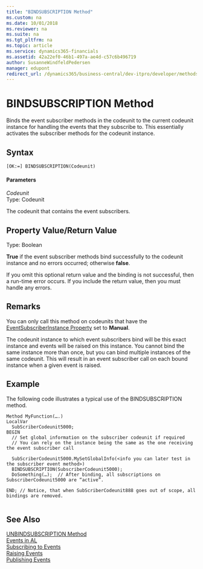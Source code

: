 ```yaml
---
title: "BINDSUBSCRIPTION Method"
ms.custom: na
ms.date: 10/01/2018
ms.reviewer: na
ms.suite: na
ms.tgt_pltfrm: na
ms.topic: article
ms.service: dynamics365-financials
ms.assetid: 42a22ef0-46b1-497a-ae4d-c57c6b496719
author: SusanneWindfeldPedersen
manager: edupont
redirect_url: /dynamics365/business-central/dev-itpro/developer/methods-auto/al-method-reference
---
```


 

# BINDSUBSCRIPTION Method
Binds the event subscriber methods in the codeunit to the current codeunit instance for handling the events that they subscribe to. This essentially activates the subscriber methods for the codeunit instance.  
  
## Syntax  
  
```  
[OK:=] BINDSUBSCRIPTION(Codeunit)  
```  
  
#### Parameters  
 *Codeunit*  
 Type: Codeunit  
  
 The codeunit that contains the event subscribers.  
  
## Property Value/Return Value  
 Type: Boolean  
  
 **True** if the event subscriber methods bind successfully to the codeunit instance and no errors occurred; otherwise **false**.  
  
 If you omit this optional return value and the binding is not successful, then a run-time error occurs. If you include the return value, then you must handle any errors.  
  
## Remarks  
 You can only call this method on codeunits that have the [EventSubscriberInstance Property](../properties/devenv-EventSubscriberInstance-Property.md) set to **Manual**.  
  
 The codeunit instance to which event subscribers bind will be this exact instance and events will be raised on this instance. You cannot bind the same instance more than once, but you can bind multiple instances of the same codeunit. This will result in an event subscriber call on each bound instance when a given event is raised.  
  
## Example  
 The following code illustrates a typical use of the BINDSUBSCRIPTION method.  
  
```  
Method MyFunction(….)  
LocalVar  
  SubScriberCodeunit5000;  
BEGIN  
  // Set global information on the subscriber codeunit if required  
  // You can rely on the instance being the same as the one receiving the event subscriber call  
  
  SubScriberCodeunit5000.MySetGlobalInfo(<info you can later test in the subscriber event method>)  
  BINDSUBSCRIPTION(SubscriberCodeunit5000);  
  DoSomething(…);  // After binding, all subscriptions on SubscriberCodeunit5000 are “active”.  
  
END; // Notice, that when SubScriberCodeunit888 goes out of scope, all bindings are removed.  
  
```  
  
## See Also  
 [UNBINDSUBSCRIPTION Method](devenv-UNBINDSUBSCRIPTION-Method.md)   
 [Events in AL](../devenv-Events-in-AL.md)   
 [Subscribing to Events](../devenv-Subscribing-to-Events.md)   
 [Raising Events](../devenv-Raising-Events.md)   
 [Publishing Events](../devenv-Publishing-Events.md)